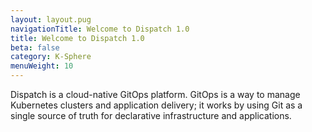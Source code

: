 ```yaml
---
layout: layout.pug
navigationTitle: Welcome to Dispatch 1.0
title: Welcome to Dispatch 1.0
beta: false
category: K-Sphere
menuWeight: 10
---
```


Dispatch is a cloud-native GitOps platform. GitOps is a way to manage Kubernetes clusters and application delivery; it works by using Git as a single source of truth for declarative infrastructure and applications. 

